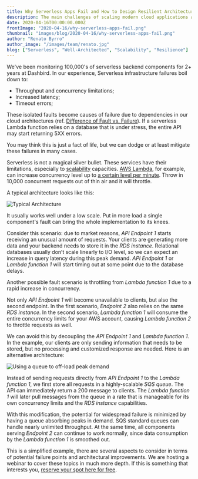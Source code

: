 ```yaml
---
title: Why Serverless Apps Fail and How to Design Resilient Architectures
description: The main challenges of scaling modern cloud applications and implementing well-architected practices
date: 2020-04-16T00:00:00.000Z
frontImage: "2020-04-16/why-serverless-apps-fail.png"
thumbnail: "images/blog/2020-04-16/why-serverless-apps-fail.png"
author: "Renato Byrro"
author_image: "/images/team/renato.jpg"
blog: ["Serverless", "Well-Architected", "Scalability", "Resilience"]
---
```


We've been monitoring 100,000's of serverless backend components for 2+ years at Dashbird. In our experience, Serverless infrastructure failures boil down to:

*   Throughput and concurrency limitations;
*   Increased latency;
*   Timeout errors;

These isolated faults become causes of failure due to dependencies in our cloud architectures (ref. [Difference of Fault vs. Failure](https://dashbird.io/knowledge-base/basic-concepts/reliability/?utm_source=dashbird-blog&utm_medium=article&utm_campaign=launch-q2-2020&utm_content=serverless-at-scale)). If a serverless Lambda function relies on a database that is under stress, the entire API may start returning 5XX errors.

You may think this is just a fact of life, but we can dodge or at least mitigate these failures in many cases.

Serverless is not a magical silver bullet. These services have their limitations, especially to [scalability](https://dashbird.io/knowledge-base/basic-concepts/scalability/?utm_source=dashbird-blog&utm_medium=article&utm_campaign=launch-q2-2020&utm_content=serverless-at-scale) capacities. [AWS Lambda](https://dashbird.io/knowledge-base/aws-lambda/introduction-to-aws-lambda/?utm_source=dashbird-blog&utm_medium=article&utm_campaign=launch-q2-2020&utm_content=serverless-at-scale), for example, can increase concurrency level up to [a certain level per minute](https://dashbird.io/knowledge-base/aws-lambda/scalability-and-concurrency/#concurrency-limits-and-scalability?utm_source=dashbird-blog&utm_medium=article&utm_campaign=launch-q2-2020&utm_content=serverless-at-scale). Throw in 10,000 concurrent requests out of thin air and it will throttle.

A typical architecture looks like this:

![Typical Architecture](/images/blog/2020-04-16/when-serverless-apps-will-fail-typical-architecture.png "Typical Architecture")


It usually works well under a low scale. Put in more load a single component's fault can bring the whole implementation to its knees.

Consider this scenario: due to market reasons, _API Endpoint 1_ starts receiving an unusual amount of requests. Your clients are generating more data and your backend needs to store it in the _RDS instance_. Relational databases usually don’t scale linearly to I/O level, so we can expect an increase in query latency during this peak demand. _API Endpoint 1_ or _Lambda function 1_ will start timing out at some point due to the database delays.

Another possible fault scenario is throttling from _Lambda function 1_ due to a rapid increase in concurrency.

Not only _API Endpoint 1_ will become unavailable to clients, but also the second endpoint. In the first scenario, _Endpoint 2_ also relies on the same _RDS instance_. In the second scenario, _Lambda function 1_ will consume the entire concurrency limits for your AWS account, causing _Lambda function 2_ to throttle requests as well.

We can avoid this by decoupling the _API Endpoint 1_ and _Lambda function 1_. In the example, our clients are only sending information that needs to be stored, but no processing and customized response are needed. Here is an alternative architecture:

![Using a queue to off-load peak demand](/images/blog/2020-04-16/when-serverless-apps-will-fail-typical-architecture-solution.png "Using a queue to off-load peak demand")


Instead of sending requests directly from _API Endpoint 1_ to the _Lambda function 1_, we first store all requests in a highly-scalable _SQS queue_. The API can immediately return a 200 message to clients. The _Lambda function 1_ will later pull messages from the queue in a rate that is manageable for its own concurrency limits and the _RDS instance_ capabilities.

With this modification, the potential for widespread failure is minimized by having a queue absorbing peaks in demand. SQS standard queues can handle nearly unlimited throughput. At the same time, all components serving _Endpoint 2_ can continue to work normally, since data consumption by the _Lambda function 1_ is smoothed out.

This is a simplified example, there are several aspects to consider in terms of potential failure points and architectural improvements. We are hosting a webinar to cover these topics in much more depth. If this is something that interests you, [reserve your spot here for free](https://zoom.us/webinar/register/8015867838556/WN_GsUbkv7pQdqL9Og6f9IlVA).
